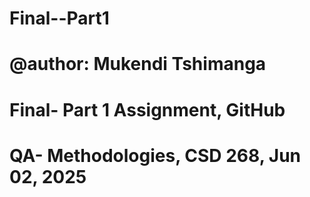 # Final--Part1
# @author: Mukendi Tshimanga
#  Final- Part 1 Assignment, GitHub 
# QA- Methodologies, CSD 268, Jun 02, 2025
